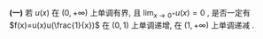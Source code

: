 **(一)** 
	若 $u(x)$ 在 $(0,+\infty)$ 上单调有界, 且 $\lim_{x\to0^+}u(x)=0$ , 是否一定有 $f(x)=u(x)u(\frac{1}{x})$ 在 $(0,1)$ 上单调递增, 在 $(1,+\infty)$ 上单调递减 .
